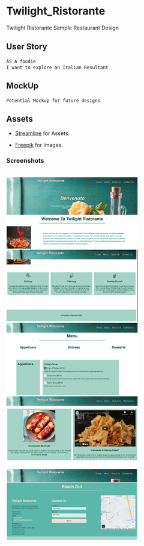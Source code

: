 # Twilight_Ristorante
 Twilight Ristorante Sample Restaurant Design 


## User Story

```
AS A foodie 
I want to explore an Italian Resultant 
```

## MockUp
```
Potential Mockup for future designs 
```

## Assets

<ul>
<li><a href="https://streamlinehq.com/">Streamline</a> for Assets.</p></li>
<li><a href="https://www.freepik.com/">Freepik</a> for Images.</p></li>

</ul>



### Screenshots


<br><img src="./Assets/images/screen1.png" alt="screenshot of starting page" width="350"/>
<br><img src="./Assets/images/screen2.png" alt="screenshot of templates" width="350"/>
<br><img src="./Assets/images/screen3.png" alt="screenshot of menus" width="350"/>
<br><img src="./Assets/images/screen4.png" alt="screenshot of about us" width="350"/>
<br><img src="./Assets/images/screen5.png" alt="screenshot of contact page" width="350"/>